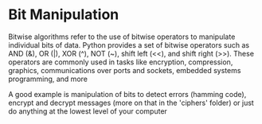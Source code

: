 # Bit Manipulation

Bitwise algorithms refer to the use of bitwise operators to manipulate individual bits of data. Python provides a set of bitwise operators such as AND (&), OR (|), XOR (^), NOT (~), shift left (<<), and shift right (>>). These operators are commonly used in tasks like encryption, compression, graphics, communications over ports and sockets, embedded systems programming, and more

A good example is manipulation of bits to detect errors (hamming code), encrypt and decrypt messages (more on that in the 'ciphers' folder) or just do anything at the lowest level of your computer
